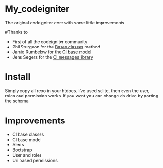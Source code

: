 # My_codeigniter
The original codeigniter core with some little improvements

#Thanks to
- First of all the codeigniter community
- Phil Sturgeon for the <a href="https://philsturgeon.uk/blog/2010/02/CodeIgniter-Base-Classes-Keeping-it-DRY/">Bases classes</a> method
- Jamie Rumbelow for the <a href="http://github.com/jamierumbelow/codeigniter-base-model">CI base model</a>
- Jens Segers for the <a href="https://github.com/jenssegers/codeigniter-message-library">CI messages library</a>

# Install
Simply copy all repo in your htdocs. I've used sqlite, then even the user, roles and permission works. If you want you can change db drive by porting the schema

# Improvements
- CI base classes
- CI base model
- Alerts
- Bootstrap
- User and roles
- Uri based permissions
